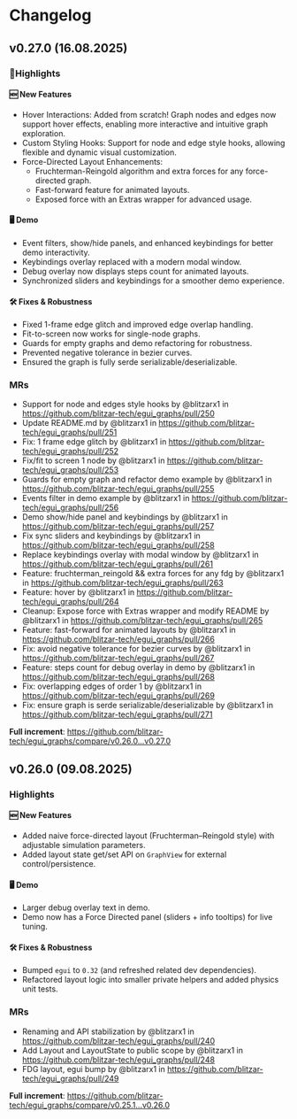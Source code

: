 # Changelog

## v0.27.0 (16.08.2025)

### 🚀Highlights

#### 🆕 New Features

- Hover Interactions: Added from scratch! Graph nodes and edges now support hover effects, enabling more interactive and intuitive graph exploration.
- Custom Styling Hooks: Support for node and edge style hooks, allowing flexible and dynamic visual customization.
- Force-Directed Layout Enhancements:
  - Fruchterman-Reingold algorithm and extra forces for any force-directed graph.
  - Fast-forward feature for animated layouts.
  - Exposed force with an Extras wrapper for advanced usage.

#### 🖥️  Demo

- Event filters, show/hide panels, and enhanced keybindings for better demo interactivity.
- Keybindings overlay replaced with a modern modal window.
- Debug overlay now displays steps count for animated layouts.
- Synchronized sliders and keybindings for a smoother demo experience.

#### 🛠️ Fixes & Robustness

- Fixed 1-frame edge glitch and improved edge overlap handling.
- Fit-to-screen now works for single-node graphs.
- Guards for empty graphs and demo refactoring for robustness.
- Prevented negative tolerance in bezier curves.
- Ensured the graph is fully serde serializable/deserializable.

### MRs

- Support for node and edges style hooks by @blitzarx1 in https://github.com/blitzar-tech/egui_graphs/pull/250
- Update README.md by @blitzarx1 in https://github.com/blitzar-tech/egui_graphs/pull/251
- Fix: 1 frame edge glitch by @blitzarx1 in https://github.com/blitzar-tech/egui_graphs/pull/252
- Fix/fit to screen 1 node by @blitzarx1 in https://github.com/blitzar-tech/egui_graphs/pull/253
- Guards for empty graph and refactor demo example by @blitzarx1 in https://github.com/blitzar-tech/egui_graphs/pull/255
- Events filter in demo example by @blitzarx1 in https://github.com/blitzar-tech/egui_graphs/pull/256
- Demo show/hide panel and keybindings by @blitzarx1 in https://github.com/blitzar-tech/egui_graphs/pull/257
- Fix sync sliders and keybindings by @blitzarx1 in https://github.com/blitzar-tech/egui_graphs/pull/258
- Replace keybindings overlay with modal window by @blitzarx1 in https://github.com/blitzar-tech/egui_graphs/pull/261
- Feature: fruchterman_reingold && extra forces for any fdg by @blitzarx1 in https://github.com/blitzar-tech/egui_graphs/pull/263
- Feature: hover by @blitzarx1 in https://github.com/blitzar-tech/egui_graphs/pull/264
- Cleanup: Expose force with Extras wrapper and modify README by @blitzarx1 in https://github.com/blitzar-tech/egui_graphs/pull/265
- Feature: fast-forward for animated layouts by @blitzarx1 in https://github.com/blitzar-tech/egui_graphs/pull/266
- Fix: avoid negative tolerance for bezier curves by @blitzarx1 in https://github.com/blitzar-tech/egui_graphs/pull/267
- Feature: steps count for debug overlay in demo by @blitzarx1 in https://github.com/blitzar-tech/egui_graphs/pull/268
- Fix: overlapping edges of order 1 by @blitzarx1 in https://github.com/blitzar-tech/egui_graphs/pull/269
- Fix: ensure graph is serde serializable/deserializable by @blitzarx1 in https://github.com/blitzar-tech/egui_graphs/pull/271

**Full increment**: https://github.com/blitzar-tech/egui_graphs/compare/v0.26.0...v0.27.0

## v0.26.0 (09.08.2025)

### Highlights

#### 🆕 New Features

- Added naive force-directed layout (Fruchterman–Reingold style) with adjustable simulation parameters.
- Added layout state get/set API on `GraphView` for external control/persistence.

#### 🖥️  Demo

- Larger debug overlay text in demo.
- Demo now has a Force Directed panel (sliders + info tooltips) for live tuning.

#### 🛠️ Fixes & Robustness

- Bumped `egui` to `0.32` (and refreshed related dev dependencies).
- Refactored layout logic into smaller private helpers and added physics unit tests.

### MRs

- Renaming and API stabilization by @blitzarx1 in https://github.com/blitzar-tech/egui_graphs/pull/240
- Add Layout and LayoutState to public scope by @blitzarx1 in https://github.com/blitzar-tech/egui_graphs/pull/248
- FDG layout, egui bump by @blitzarx1 in https://github.com/blitzar-tech/egui_graphs/pull/249

**Full increment**: https://github.com/blitzar-tech/egui_graphs/compare/v0.25.1...v0.26.0